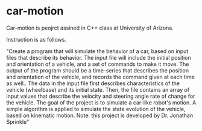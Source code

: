 # car-motion

Car-motion is peojrct assined in C++ class at University of Arizona. 

Instruction is as follows. 

"Create a program that will simulate the behavior of a car, based on input files that describe its behavior. 
The input file will include the initial position and orientation of a vehicle, and a set of commands to make it move. 
The output of the program should be a time-series that describes the position and orientation of the vehicle, and records the command given at each time as well..
The data in the input file first describes characteristics of the vehicle (wheelbase) and its initial state. Then, the file contains an array of input values that describe the velocity and steering angle rate of change for the vehicle.
The goal of the project is to simulate a car-like robot's motion. A simple algorithm is applied to simulate the state evolution of the vehicle, based on kinematic motion.
Note: this project is developed by Dr. Jonathan Sprinkle"

